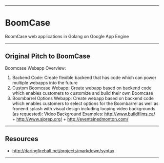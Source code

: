 

---------- ---------- ---------- ---------- ----------

BoomCase
========
BoomCase web applications in Golang on Google App Engine

---------- ---------- ---------- ---------- ----------

Original Pitch to BoomCase
--------------------------
Boomcase Webapp Overview:
1. Backend Code: Create flexible backend that has code which can power multiple webapps into the future
2. Custom Boomcase Webapp: Create webapp based on backend code which enables customers to customize and build their own Boomcase
3. Boombarrel Options Webapp: Create webapp based on backend code which enables customers to select options for the Boombarrel as well as fronend splash with visual design including looping video backgrounds (as requested):
Video Background Examples:
<http://www.buildfilms.ca/> + <http://www.sjprep.org/> + <http://eventsinedmonton.com/>

---------- ---------- ---------- ---------- ----------

Resources
---------

* <http://daringfireball.net/projects/markdown/syntax>

---------- ---------- ---------- ---------- ----------

